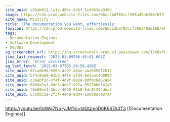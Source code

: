 ```yaml
---
site_uuid: c86ab012-1c1e-466c-9d6f-1cd963ea936b
image: https://cdn.prod.website-files.com/66cc2bd703ccf308a49a6188/6731aa4104da280d698c4084_Landing%20page%20OG%20Image.png
site_name: Mintlify
title: 'The documentation you want, effortlessly'
favicon: https://cdn.prod.website-files.com/66cc2bd703ccf308a49a6188/66cc3e0d67f2324645580a18_favicon.png
tags:
- Documentation-Engines
- Software-Development
- DevOps
og_screenshot_url: https://og-screenshots-prod.s3.amazonaws.com/1366x768/80/false/b4fbaafeabe5115bbd19f292d41dbfdec7f249c796bc541a48c95da12aee10a8.jpeg
jina_last_request: '2025-03-09T06:45:01.605Z'
jina_error: 'Error occurred'
og_last_fetch: '2025-03-07T05:20:56.430Z'
site_uuid: 07ca0b96-9269-4c07-a8ae-aaa9358f2812
site_uuid: b74c8e69-81ba-44fe-afd4-8e5aac4d0894
site_uuid: c3aabf2c-cf4f-4d9f-902a-9df0c6a67a84
site_uuid: 686da3a3-8dc5-4de7-97fa-9522b6d141a8
site_uuid: f6b69ee1-2bcc-4620-91b0-5dc81234dea3
site_uuid: 5c6bbc1a-2f3f-4e49-9d04-180d8ace87a4
---
```


https://youtu.be/0dWg7No-yJM?si=tdQQmoD6K667A4T3
[[Documentation Engines]]

